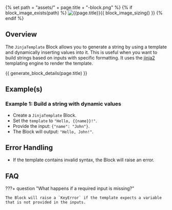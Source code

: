 {% set path = "assets/" + page.title + "-block.png" %}
{% if block_image_exists(path) %}
![{{page.title}}]({{path}}){{ block_image_sizing() }}
{% endif %}

## Overview
The `JinjaTemplate` Block allows you to generate a string by using a template and dynamically inserting values into it. This is useful when you want to build strings based on inputs with specific formatting. It uses the [jinja2](https://jinja.palletsprojects.com/en/3.1.x/) templating engine to render the template.

{{ generate_block_details(page.title) }}

## Example(s)

### Example 1: Build a string with dynamic values
- Create a `JinjaTemplate` Block.
- Set the `template` to `"Hello, {{name}}!"`.
- Provide the input: `{"name": "John"}`.
- The Block will output: `"Hello, John!"`.

## Error Handling
- If the template contains invalid syntax, the Block will raise an error.

## FAQ

???+ question "What happens if a required input is missing?"

    The Block will raise a `KeyError` if the template expects a variable that is not provided in the inputs.